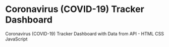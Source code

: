# Coronavirus (COVID-19) Tracker Dashboard

Coronavirus (COVID-19) Tracker Dashboard with Data from API - HTML CSS JavaScript

